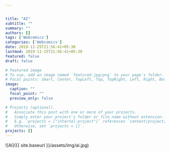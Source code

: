 ```yaml
---


title: "AI"
subtitle: ""
summary: ""
authors: []
tags: ['Webcomics']
categories: ['Webcomics']
date: 2019-11-25T21:56:41+05:30
lastmod: 2019-11-25T21:56:41+05:30
featured: false
draft: false

# Featured image
# To use, add an image named `featured.jpg/png` to your page's folder.
# Focal points: Smart, Center, TopLeft, Top, TopRight, Left, Right, BottomLeft, Bottom, BottomRight.
image:
  caption: ""
  focal_point: ""
  preview_only: false

# Projects (optional).
#   Associate this post with one or more of your projects.
#   Simply enter your project's folder or file name without extension.
#   E.g. `projects = ["internal-project"]` references `content/project/deep-learning/index.md`.
#   Otherwise, set `projects = []`.
projects: []
---
```


![AI]({{ site.baseurl }}/assets/img/ai.jpg)
